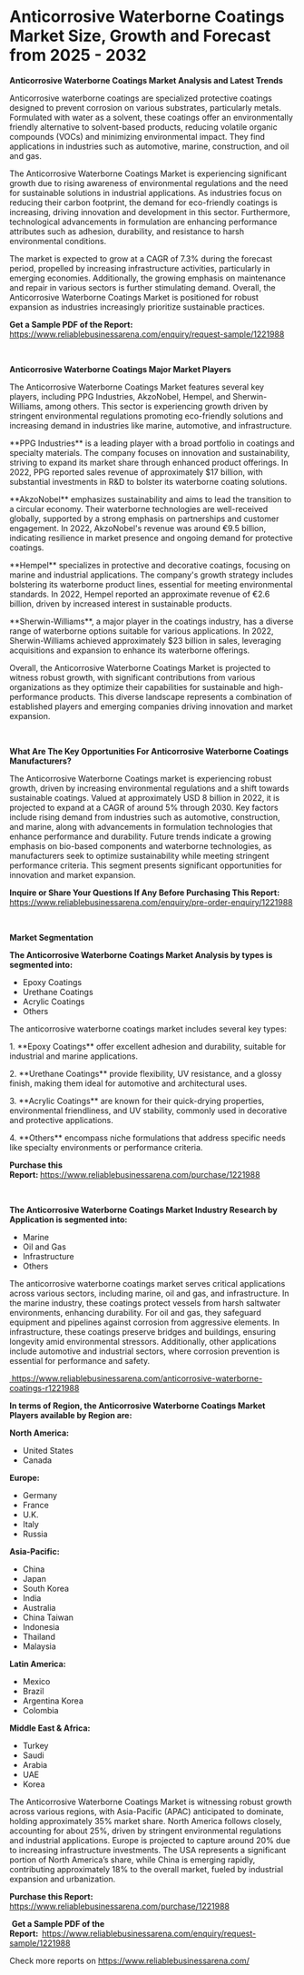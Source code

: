 <p><h1>Anticorrosive Waterborne Coatings Market Size, Growth and Forecast from 2025 - 2032</h1></p><p><strong>Anticorrosive Waterborne Coatings Market Analysis and Latest Trends</strong></p>
<p><p>Anticorrosive waterborne coatings are specialized protective coatings designed to prevent corrosion on various substrates, particularly metals. Formulated with water as a solvent, these coatings offer an environmentally friendly alternative to solvent-based products, reducing volatile organic compounds (VOCs) and minimizing environmental impact. They find applications in industries such as automotive, marine, construction, and oil and gas.</p><p>The Anticorrosive Waterborne Coatings Market is experiencing significant growth due to rising awareness of environmental regulations and the need for sustainable solutions in industrial applications. As industries focus on reducing their carbon footprint, the demand for eco-friendly coatings is increasing, driving innovation and development in this sector. Furthermore, technological advancements in formulation are enhancing performance attributes such as adhesion, durability, and resistance to harsh environmental conditions.</p><p>The market is expected to grow at a CAGR of 7.3% during the forecast period, propelled by increasing infrastructure activities, particularly in emerging economies. Additionally, the growing emphasis on maintenance and repair in various sectors is further stimulating demand. Overall, the Anticorrosive Waterborne Coatings Market is positioned for robust expansion as industries increasingly prioritize sustainable practices.</p></p>
<p><strong>Get a Sample PDF of the Report:&nbsp;</strong> <a href="https://www.reliablebusinessarena.com/enquiry/request-sample/1221988?utm_campaign=1841&utm_medium=2&utm_source=Github&utm_content=ia&utm_term=04042025&utm_id=anticorrosive-waterborne-coatings">https://www.reliablebusinessarena.com/enquiry/request-sample/1221988</a></p>
<p>&nbsp;</p>
<p><strong>Anticorrosive Waterborne Coatings Major Market Players</strong></p>
<p><p>The Anticorrosive Waterborne Coatings Market features several key players, including PPG Industries, AkzoNobel, Hempel, and Sherwin-Williams, among others. This sector is experiencing growth driven by stringent environmental regulations promoting eco-friendly solutions and increasing demand in industries like marine, automotive, and infrastructure.</p><p>**PPG Industries** is a leading player with a broad portfolio in coatings and specialty materials. The company focuses on innovation and sustainability, striving to expand its market share through enhanced product offerings. In 2022, PPG reported sales revenue of approximately $17 billion, with substantial investments in R&D to bolster its waterborne coating solutions.</p><p>**AkzoNobel** emphasizes sustainability and aims to lead the transition to a circular economy. Their waterborne technologies are well-received globally, supported by a strong emphasis on partnerships and customer engagement. In 2022, AkzoNobel's revenue was around €9.5 billion, indicating resilience in market presence and ongoing demand for protective coatings.</p><p>**Hempel** specializes in protective and decorative coatings, focusing on marine and industrial applications. The company's growth strategy includes bolstering its waterborne product lines, essential for meeting environmental standards. In 2022, Hempel reported an approximate revenue of €2.6 billion, driven by increased interest in sustainable products.</p><p>**Sherwin-Williams**, a major player in the coatings industry, has a diverse range of waterborne options suitable for various applications. In 2022, Sherwin-Williams achieved approximately $23 billion in sales, leveraging acquisitions and expansion to enhance its waterborne offerings.</p><p>Overall, the Anticorrosive Waterborne Coatings Market is projected to witness robust growth, with significant contributions from various organizations as they optimize their capabilities for sustainable and high-performance products. This diverse landscape represents a combination of established players and emerging companies driving innovation and market expansion.</p></p>
<p>&nbsp;</p>
<p><strong>What Are The Key Opportunities For Anticorrosive Waterborne Coatings Manufacturers?</strong></p>
<p><p>The Anticorrosive Waterborne Coatings market is experiencing robust growth, driven by increasing environmental regulations and a shift towards sustainable coatings. Valued at approximately USD 8 billion in 2022, it is projected to expand at a CAGR of around 5% through 2030. Key factors include rising demand from industries such as automotive, construction, and marine, along with advancements in formulation technologies that enhance performance and durability. Future trends indicate a growing emphasis on bio-based components and waterborne technologies, as manufacturers seek to optimize sustainability while meeting stringent performance criteria. This segment presents significant opportunities for innovation and market expansion.</p></p>
<p><strong>Inquire or Share Your Questions If Any Before Purchasing This Report:</strong> <a href="https://www.reliablebusinessarena.com/enquiry/pre-order-enquiry/1221988?utm_campaign=1841&utm_medium=2&utm_source=Github&utm_content=ia&utm_term=04042025&utm_id=anticorrosive-waterborne-coatings">https://www.reliablebusinessarena.com/enquiry/pre-order-enquiry/1221988</a></p>
<p>&nbsp;</p>
<p><strong>Market Segmentation</strong></p>
<p><strong>The Anticorrosive Waterborne Coatings Market Analysis by types is segmented into:</strong></p>
<p><ul><li>Epoxy Coatings</li><li>Urethane Coatings</li><li>Acrylic Coatings</li><li>Others</li></ul></p>
<p><p>The anticorrosive waterborne coatings market includes several key types: </p><p>1. **Epoxy Coatings** offer excellent adhesion and durability, suitable for industrial and marine applications.</p><p>2. **Urethane Coatings** provide flexibility, UV resistance, and a glossy finish, making them ideal for automotive and architectural uses.</p><p>3. **Acrylic Coatings** are known for their quick-drying properties, environmental friendliness, and UV stability, commonly used in decorative and protective applications.</p><p>4. **Others** encompass niche formulations that address specific needs like specialty environments or performance criteria.</p></p>
<p><strong>Purchase this Report:&nbsp;</strong><a href="https://www.reliablebusinessarena.com/purchase/1221988?utm_campaign=1841&utm_medium=2&utm_source=Github&utm_content=ia&utm_term=04042025&utm_id=anticorrosive-waterborne-coatings">https://www.reliablebusinessarena.com/purchase/1221988</a></p>
<p>&nbsp;</p>
<p><strong>The Anticorrosive Waterborne Coatings Market Industry Research by Application is segmented into:</strong></p>
<p><ul><li>Marine</li><li>Oil and Gas</li><li>Infrastructure</li><li>Others</li></ul></p>
<p><p>The anticorrosive waterborne coatings market serves critical applications across various sectors, including marine, oil and gas, and infrastructure. In the marine industry, these coatings protect vessels from harsh saltwater environments, enhancing durability. For oil and gas, they safeguard equipment and pipelines against corrosion from aggressive elements. In infrastructure, these coatings preserve bridges and buildings, ensuring longevity amid environmental stressors. Additionally, other applications include automotive and industrial sectors, where corrosion prevention is essential for performance and safety.</p></p>
<p><a href="https://www.reliablebusinessarena.com/anticorrosive-waterborne-coatings-r1221988?utm_campaign=1841&utm_medium=2&utm_source=Github&utm_content=ia&utm_term=04042025&utm_id=anticorrosive-waterborne-coatings">&nbsp;https://www.reliablebusinessarena.com/anticorrosive-waterborne-coatings-r1221988</a></p>
<p><strong>In terms of Region, the Anticorrosive Waterborne Coatings Market Players available by Region are:</strong></p>
<p>
    <p> <strong> North America: </strong>
        <ul>
            <li>United States</li>
            <li>Canada</li>
        </ul>
        </p> 
    <p> <strong> Europe: </strong>
        <ul>
            <li>Germany</li>
            <li>France</li>
            <li>U.K.</li>
            <li>Italy</li>
            <li>Russia</li>
        </ul>
        </p> 
    <p> <strong> Asia-Pacific: </strong>
        <ul>
            <li>China</li>
            <li>Japan</li>
            <li>South Korea</li>
            <li>India</li>
            <li>Australia</li>
            <li>China Taiwan</li>
            <li>Indonesia</li>
            <li>Thailand</li>
            <li>Malaysia</li>
        </ul>
        </p> 
    <p> <strong> Latin America: </strong>
        <ul>
            <li>Mexico</li>
            <li>Brazil</li>
            <li>Argentina Korea</li>
            <li>Colombia</li>
        </ul>
        </p> 
    <p> <strong> Middle East & Africa: </strong>
        <ul>
            <li>Turkey</li>
            <li>Saudi</li>
            <li>Arabia</li>
            <li>UAE</li>
            <li>Korea</li>
        </ul>
    </p>
    </p>
<p><p>The Anticorrosive Waterborne Coatings Market is witnessing robust growth across various regions, with Asia-Pacific (APAC) anticipated to dominate, holding approximately 35% market share. North America follows closely, accounting for about 25%, driven by stringent environmental regulations and industrial applications. Europe is projected to capture around 20% due to increasing infrastructure investments. The USA represents a significant portion of North America’s share, while China is emerging rapidly, contributing approximately 18% to the overall market, fueled by industrial expansion and urbanization.</p></p>
<p><strong>Purchase this Report: </strong><a href="https://www.reliablebusinessarena.com/purchase/1221988?utm_campaign=1841&utm_medium=2&utm_source=Github&utm_content=ia&utm_term=04042025&utm_id=anticorrosive-waterborne-coatings">https://www.reliablebusinessarena.com/purchase/1221988</a></p>
<p>&nbsp;<strong>Get a Sample PDF of the Report:&nbsp;&nbsp;</strong><a href="https://www.reliablebusinessarena.com/enquiry/request-sample/1221988?utm_campaign=1841&utm_medium=2&utm_source=Github&utm_content=ia&utm_term=04042025&utm_id=anticorrosive-waterborne-coatings">https://www.reliablebusinessarena.com/enquiry/request-sample/1221988</a></p>
<p><strong></strong></p>
<p>Check more reports on <a href="https://www.reliablebusinessarena.com/?utm_campaign=1841&utm_medium=2&utm_source=Github&utm_content=ia&utm_term=04042025&utm_id=anticorrosive-waterborne-coatings">https://www.reliablebusinessarena.com/</a></p>